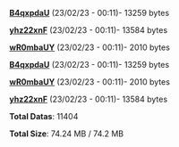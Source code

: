 [**B4qxpdaU**](/data/B4qxpdaU.txt) (23/02/23 - 00:11)- 13259 bytes

[**yhz22xnF**](/data/yhz22xnF.txt) (23/02/23 - 00:11)- 13584 bytes

[**wR0mbaUY**](/data/wR0mbaUY.txt) (23/02/23 - 00:11)- 2010 bytes

[**B4qxpdaU**](/data/B4qxpdaU.txt) (23/02/23 - 00:11)- 13259 bytes

[**wR0mbaUY**](/data/wR0mbaUY.txt) (23/02/23 - 00:11)- 2010 bytes

[**yhz22xnF**](/data/yhz22xnF.txt) (23/02/23 - 00:11)- 13584 bytes

**Total Datas**: 11404

**Total Size**: 74.24 MB / 74.2 MB